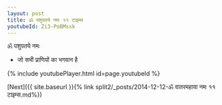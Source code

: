 ```yaml
---
layout: post
title: ॐ पशुपतये नमः ११ टाइम्स
youtubeId: Zi3-PoBMssk
---
```

 
 
 ॐ पशुपतये नमः  
 
 -  जो सभी प्राणियों का भगवान है 
 
  
 
  
 
 
 
 
 
 


{% include youtubePlayer.html id=page.youtubeId %}
 
[Next]({{ site.baseurl }}{% link  split2/_posts/2014-12-12-ॐ वातरमहाया नमः ११ टाइम्स.md%})
 

